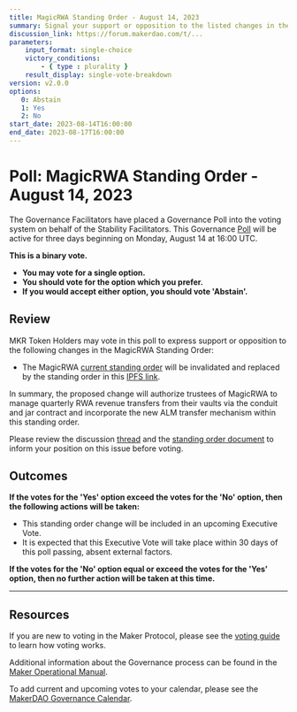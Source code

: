```yaml
---
title: MagicRWA Standing Order - August 14, 2023
summary: Signal your support or opposition to the listed changes in the MagicRWA Standing Order.
discussion_link: https://forum.makerdao.com/t/...
parameters:
    input_format: single-choice
    victory_conditions:
        - { type : plurality }
    result_display: single-vote-breakdown
version: v2.0.0
options:
   0: Abstain
   1: Yes
   2: No
start_date: 2023-08-14T16:00:00
end_date: 2023-08-17T16:00:00
---
```

# Poll: MagicRWA Standing Order - August 14, 2023

The Governance Facilitators have placed a Governance Poll into the voting system on behalf of the Stability Facilitators. This Governance [Poll](https://manual.makerdao.com/governance/governance-cycle/weekly-governance-cycle#weekly-governance-cycle-definitions-mip16c1) will be active for three days beginning on Monday, August 14 at 16:00 UTC.

**This is a binary vote.**
- **You may vote for a single option.**
- **You should vote for the option which you prefer.**
- **If you would accept either option, you should vote 'Abstain'.**

## Review

MKR Token Holders may vote in this poll to express support or opposition to the following changes in the MagicRWA Standing Order:
* The MagicRWA [current standing order](https://gateway.pinata.cloud/ipfs/hash1) will be invalidated and replaced by the standing order in this [IPFS link](https://gateway.pinata.cloud/ipfs/hash2).

In summary, the proposed change will authorize trustees of MagicRWA to manage quarterly RWA revenue transfers from their vaults via the conduit and jar contract and incorporate the new ALM transfer mechanism within this standing order.

Please review the discussion [thread](https://forum.makerdao.com/t/...) and the [standing order document](https://gateway.pinata.cloud/ipfs/hash2) to inform your position on this issue before voting.

## Outcomes

**If the votes for the 'Yes' option exceed the votes for the 'No' option, then the following actions will be taken:**
* This standing order change will be included in an upcoming Executive Vote.
* It is expected that this Executive Vote will take place within 30 days of this poll passing, absent external factors.

**If the votes for the 'No' option equal or exceed the votes for the 'Yes' option, then no further action will be taken at this time.**

---

## Resources

If you are new to voting in the Maker Protocol, please see the [voting guide](https://manual.makerdao.com/governance/voting-in-makerdao/on-chain-governance) to learn how voting works.

Additional information about the Governance process can be found in the [Maker Operational Manual](https://manual.makerdao.com).

To add current and upcoming votes to your calendar, please see the [MakerDAO Governance Calendar](https://manual.makerdao.com/makerdao/calendars/governance-calendar).
